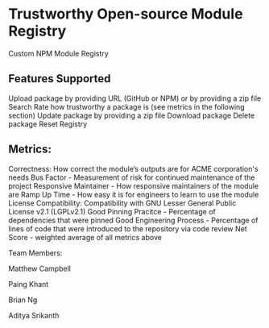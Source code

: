# Trustworthy Open-source Module Registry

Custom NPM Module Registry

## Features Supported
Upload package by providing URL (GitHub or NPM) or by providing a zip file
Search
Rate how trustworthy a package is (see metrics in the following section)
Update package by providing a zip file
Download package
Delete package
Reset Registry

## Metrics:
Correctness: How correct the module’s outputs are for ACME corporation's needs
Bus Factor - Measurement of risk for continued maintenance of the project
Responsive Maintainer - How responsive maintainers of the module are
Ramp Up Time - How easy it is for engineers to learn to use the module
License Compatibility: Compatibility with GNU Lesser General Public License v2.1 (LGPLv2.1)
Good Pinning Pracitce - Percentage of dependencies that were pinned
Good Engineering Process - Percentage of lines of code that were introduced to the repository via code review
Net Score - weighted average of all metrics above

Team Members:

Matthew Campbell

Paing Khant

Brian Ng

Aditya Srikanth
